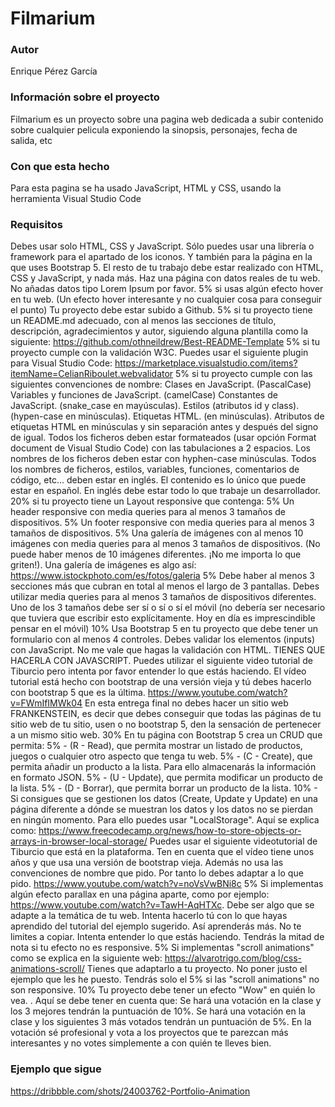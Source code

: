 # Filmarium
### Autor 
Enrique Pérez García 
### Información sobre el proyecto 
Filmarium es un proyecto sobre una pagina web dedicada a subir contenido sobre cualquier pelicula exponiendo la sinopsis, personajes, fecha de salida, etc
### Con que esta hecho 
Para esta pagina se ha usado JavaScript, HTML y CSS, usando la herramienta Visual Studio Code 
### Requisitos 
Debes usar solo HTML, CSS y JavaScript. Sólo puedes usar una librería o framework para el apartado de los iconos. Y también para la página en la que uses Bootstrap 5. El resto de tu trabajo debe estar realizado con HTML, CSS y JavaScript, y nada más.
Haz una página con datos reales de tu web. No añadas datos tipo Lorem Ipsum por favor.
5% si usas algún efecto hover en tu web. (Un efecto hover interesante y no cualquier cosa para conseguir el punto)
Tu proyecto debe estar subido a Github.
5% si tu proyecto tiene un README.md adecuado, con al menos las secciones de título, descripción, agradecimientos y autor, siguiendo alguna plantilla como la siguiente: https://github.com/othneildrew/Best-README-Template
5% si tu proyecto cumple con la validación W3C. Puedes usar el siguiente plugin para Visual Studio Code: https://marketplace.visualstudio.com/items?itemName=CelianRiboulet.webvalidator
5% si tu proyecto cumple con las siguientes convenciones de nombre:
Clases en JavaScript. (PascalCase)
Variables y funciones de JavaScript. (camelCase)
Constantes de JavaScript. (snake_case en mayúsculas).
Estilos (atributos id y class). (hypen-case en minúsculas).
Etiquetas HTML. (en minúsculas).
Atributos de etiquetas HTML en minúsculas y sin separación antes y después del signo de igual. 
Todos los ficheros deben estar formateados (usar opción Format document de Visual Studio Code) con las tabulaciones a 2 espacios.
Los nombres de los ficheros deben estar con hyphen-case minúsculas.
Todos los nombres de ficheros, estilos, variables, funciones, comentarios de código, etc... deben estar en inglés. El contenido es lo único que puede estar en español. En inglés debe estar todo lo que trabaje un desarrollador.
20% si tu proyecto tiene un Layout responsive que contenga:
5% Un header responsive con media queries para al menos 3 tamaños de dispositivos.
5% Un footer responsive con media queries para al menos 3 tamaños de dispositivos.
5% Una galería de imágenes con al menos 10 imágenes con media queries para al menos 3 tamaños de dispositivos. (No puede haber menos de 10 imágenes diferentes. ¡No me importa lo que griten!). Una galería de imágenes es algo así: https://www.istockphoto.com/es/fotos/galeria
5% Debe haber al menos 3 secciones más que cubran en total al menos el largo de 3 pantallas. Debes utilizar media queries para al menos 3 tamaños de dispositivos diferentes.
Uno de los 3 tamaños debe ser sí o sí o sí el móvil (no debería ser necesario que tuviera que escribir esto explícitamente. Hoy en día es imprescindible pensar en el móvil)
10% Usa Bootstrap 5 en tu proyecto que debe tener un formulario con al menos 4 controles.
Debes validar los elementos (inputs) con JavaScript. No me vale que hagas la validación con HTML. TIENES QUE HACERLA CON JAVASCRIPT. 
Puedes utilizar el siguiente video tutorial de Tiburcio pero intenta por favor entender lo que estás haciendo. El vídeo tutorial está hecho con bootstrap de una versión vieja y tú debes hacerlo con bootstrap 5 que es la última. https://www.youtube.com/watch?v=FWmIfIMWk04
En esta entrega final no debes hacer un sitio web FRANKENSTEIN, es decir que debes conseguir que todas las páginas de tu sitio web de tu sitio, usen o no bootstrap 5, den la sensación de pertenecer a un mismo sitio web.
30% En tu página con Bootstrap 5 crea un CRUD que permita:
5% - (R - Read), que permita mostrar un listado de productos, juegos o cualquier otro aspecto que tenga tu web.
5% - (C - Create), que permita añadir un producto a la lista. Para ello almacenarás la información en formato JSON.
5% - (U - Update), que permita modificar un producto de la lista.
5% - (D - Borrar), que permita borrar un producto de la lista.
10% - Si consigues que se gestionen los datos (Create, Update y Update) en una página diferente a dónde se muestran los datos y los datos no se pierdan en ningún momento. Para ello puedes usar "LocalStorage". Aquí se explica como: https://www.freecodecamp.org/news/how-to-store-objects-or-arrays-in-browser-local-storage/
Puedes usar el siguiente videotutorial de Tiburcio que está en la plataforma. Ten en cuenta que el vídeo tiene unos años y que usa una versión de bootstrap vieja. Además no usa las convenciones de nombre que pido. Por tanto lo debes adaptar a lo que pido. https://www.youtube.com/watch?v=noVsVwBNi8c
5% Si implementas algún efecto parallax en una página aparte, como por ejemplo: https://www.youtube.com/watch?v=TawH-AqHTXc. Debe ser algo que se adapte a la temática de tu web. Intenta hacerlo tú con lo que hayas aprendido del tutorial del ejemplo sugerido. Así aprenderás más. No te limites a copiar. Intenta entender lo que estás haciendo. Tendrás la mitad de nota si tu efecto no es responsive.
5% Si implementas "scroll animations" como se explica en la siguiente web: https://alvarotrigo.com/blog/css-animations-scroll/
Tienes que adaptarlo a tu proyecto. No poner justo el ejemplo que les he puesto.
Tendrás solo el 5% si las "scroll animations" no son responsive.
10% Tu proyecto debe tener un efecto "Wow" en quién lo vea. . Aquí se debe tener en cuenta que:
Se hará una votación en la clase y los 3 mejores tendrán la puntuación de 10%.
 Se hará una votación en la clase y los siguientes 3 más votados tendrán un puntuación de 5%.
En la votación sé profesional y vota a los proyectos que te parezcan más interesantes y no votes simplemente a con quién te lleves bien.
### Ejemplo que sigue
https://dribbble.com/shots/24003762-Portfolio-Animation

